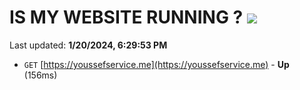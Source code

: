 # IS MY WEBSITE RUNNING ? [![](https://img.shields.io/static/v1?label=Sponsor&message=%E2%9D%A4&logo=GitHub&color=%23fe8e86)](https://github.com/sponsors/<username>)

Last updated: **1/20/2024, 6:29:53 PM**

- `GET` [https://youssefservice.me](https://youssefservice.me) - **Up** (156ms)
